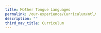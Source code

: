 ```yaml
---
title: Mother Tongue Languages
permalink: /our-experience/Curriculum/mtl/
description: ""
third_nav_title: Curriculum
---
```

